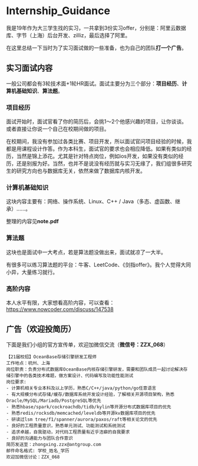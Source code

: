 # Internship_Guidance

我是19年作为大三学生找的实习，一共拿到3份实习offer，分别是：阿里云数据库、字节（上海）后台开发、zilliz，最后选择了阿里。

在这里总结一下当时为了实习面试做的一些准备，也为自己的团队**打一个广告**。

## 实习面试内容

一般公司都会有3轮技术面+1轮HR面试。面试主要分为三个部分：**项目经历**、**计算机基础知识**、**算法题**。

### 项目经历

面试开始时，面试官看了你的简历后，会挑1～2个他感兴趣的项目，让你谈谈。或者直接让你说一个自己在校期间做的项目。

在校期间，我没有参加过各类比赛、项目开发，所以面试官问项目经验的时候，我都是用课程设计作答。作为本科生，面试官的要求也会相应降低。如果有类似的经历，当然是锦上添花。尤其是针对特点岗位，例如ios开发，如果没有类似的经历，还是别报为好。当然，也并不是说没有经历就与实习无缘了，我们组很多研究生的研究方向也与数据库无关，依然来做了数据库内核开发。

### 计算机基础知识

这块内容主要有：网络、操作系统、Linux、C++ / Java（多态、虚函数、继承）……。

整理的内容见**note.pdf**

### 算法题

这块也是面试中一大考点，若是算法题没做出来，面试就凉了一大半。

有很多可以练习算法题的平台：牛客、LeetCode、《剑指offer》。我个人觉得大同小异，大量练习就行。

### 高阶内容

本人水平有限，大家想看高阶内容，可以查看：https://www.nowcoder.com/discuss/147538

## 广告（欢迎投简历）

下面是我们小组的官方宣传单，欢迎加微信交流（**微信号：ZZX_068**）

~~~
【21届校招】OceanBase存储引擎研发工程师
工作地点：杭州、上海
岗位职责：负责分布式数据库OceanBase内核存储引擎研发，需要和团队成员一起讨论解决存储引擎中的各类技术难题，做方案设计、代码编写及功能性能测试 
岗位要求:
- 计算机相关专业本科及以上学历，熟悉C/C++/java/python/go任意语言 
- 有大规模分布式存储/缓存/数据库系统开发设计经验，了解相关开源项目架构，熟悉Oracle/MySQL/Mariadb/PostgreSQL等优先
- 熟悉hbase/spark/cockroachdb/tidb/kylin等开源分布式数据库项目的优先
- 熟悉redis/rocksdb/memcached/leveldb等开源kv数据库项目的优先
- 研读过lsm tree/f1/spanner/aurora/paxos/raft等相关论文的优先
- 良好的工程质量意识，熟悉单元测试、功能测试和系统测试 
- 追求卓越，自我驱动，对代码工程质量有近乎洁癖的自我要求 
- 良好的沟通能力与团队合作意识 
简历发送至：zhongxing.zzx@antgroup.com
邮件命名格式: 学校_姓名_学历
欢迎加微信讨论：ZZX_068
~~~
